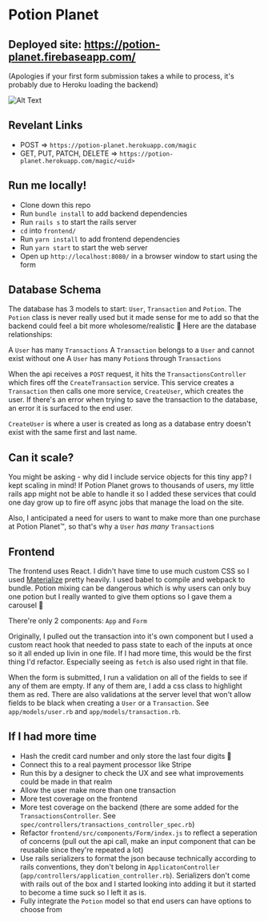 # Potion Planet

## Deployed site: https://potion-planet.firebaseapp.com/

(Apologies if your first form submission takes a while to process, it's probably due to Heroku loading the backend)

![Alt Text](https://media.giphy.com/media/fpuoV5B2TkCvbcSdX2/giphy.gif)

## Revelant Links

- POST => `https://potion-planet.herokuapp.com/magic`
- GET, PUT, PATCH, DELETE => `https://potion-planet.herokuapp.com/magic/<uid>`

## Run me locally!

- Clone down this repo
- Run `bundle install` to add backend dependencies
- Run `rails s` to start the rails server
- `cd` into `frontend/`
- Run `yarn install` to add frontend dependencies
- Run `yarn start` to start the web server
- Open up `http://localhost:8080/` in a browser window to start using the form

## Database Schema

The database has 3 models to start: `User`, `Transaction` and `Potion`. The `Potion` class is never really used but it made sense for me to add so that the backend could feel a bit more wholesome/realistic 😬 Here are the database relationships:

A `User` has many `Transactions`
A `Transaction` belongs to a `User` and cannot exist without one
A `User` has many `Potion`s through `Transactions`

When the api receives a `POST` request, it hits the `TransactionsController` which fires off the `CreateTransaction` service. This service creates a `Transaction` then calls one more service, `CreateUser`, which creates the user. If there's an error when trying to save the transaction to the database, an error it is surfaced to the end user.

`CreateUser` is where a user is created as long as a database entry doesn't exist with the same first and last name.

## Can it scale?

You might be asking - why did I include service objects for this tiny app? I kept scaling in mind! If Potion Planet grows to thousands of users, my little rails app might not be able to handle it so I added these services that could one day grow up to fire off async jobs that manage the load on the site.

Also, I anticipated a need for users to want to make more than one purchase at Potion Planet:tm:, so that's why a `User` *has many* `Transaction`s

## Frontend

The frontend uses React. I didn't have time to use much custom CSS so I used [Materialize](https://materializecss.com/) pretty heavily. I used babel to compile and webpack to bundle. Potion mixing can be dangerous which is why users can only buy one potion but I really wanted to give them options so I gave them a carousel 😬

There're only 2 components: `App` and `Form`

Originally, I pulled out the transaction into it's own component but I used a custom react hook that needed to pass state to each of the inputs at once so it all ended up livin in one file. If I had more time, this would be the first thing I'd refactor. Especially seeing as `fetch` is also used right in that file.

When the form is submitted, I run a validation on all of the fields to see if any of them are empty. If any of them are, I add a css class to highlight them as red. There are also validations at the server level that won't allow fields to be black when creating a `User` or a `Transaction`. See `app/models/user.rb` and `app/models/transaction.rb`.

## If I had more time

- Hash the credit card number and only store the last four digits 😬
- Connect this to a real payment processor like Stripe
- Run this by a designer to check the UX and see what improvements could be made in that realm
- Allow the user make more than one transaction
- More test coverage on the frontend
- More test coverage on the backend (there are some added for the `TransactionsController`. See `spec/controllers/transactions_controller_spec.rb`)
- Refactor `frontend/src/components/Form/index.js` to reflect a seperation of concerns (pull out the api call, make an input component that can be reusable since they're repeated a lot)
- Use rails serializers to format the json because technically according to rails conventions, they don't belong in `ApplicatonController` (`app/controllers/application_controller.rb`). Serializers don't come with rails out of the box and I started looking into adding it but it started to become a time suck so I left it as is.
- Fully integrate the `Potion` model so that end users can have options to choose from
